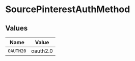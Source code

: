 # SourcePinterestAuthMethod


## Values

| Name      | Value     |
| --------- | --------- |
| `OAUTH20` | oauth2.0  |